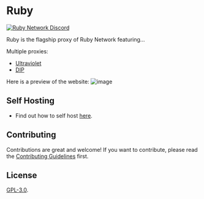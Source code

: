 # Ruby

[![Ruby Network Discord](https://invidget.switchblade.xyz/hzCjSFQeeZ?theme=dark)](https://discord.gg/hzCjSFQeeZ)

Ruby is the flagship proxy of Ruby Network featuring...

Multiple proxies:
- [Ultraviolet](https://github.com/titaniumnetwork-dev/Ultraviolet)
- [DIP](https://github.com/Dynamic-Interception-Proxy/DIP)

Here is a preview of the website: 
![image](https://user-images.githubusercontent.com/73721704/212001695-7cbf00c7-b13b-419f-8373-aa5372b143fc.png)

## Self Hosting
- Find out how to self host [here](https://github.com/Ruby-Network/ruby/wiki/Self-Host-On-Your-Own-Machine).

## Contributing
Contributions are great and welcome! If you want to contribute, please read the [Contributing Guidelines](./.github/CONTRIBUTING.md) first.

## License
[GPL-3.0](./LICENSE.md).
